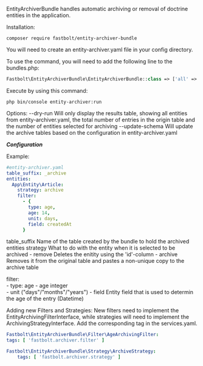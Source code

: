 EntityArchiverBundle handles automatic archiving or removal of 
doctrine entities in the application.

Installation:

```console
composer require fastbolt/entity-archiver-bundle
```

You will need to create an entity-archiver.yaml file in your config directory.

To use the command, you will need to add the following line to the bundles.php:
```php
Fastbolt\EntityArchiverBundle\EntityArchiverBundle::class => ['all' => true]
```

Execute by using this command:
```console
php bin/console entity-archiver:run
```

Options:
--dry-run           Will only display the results table, showing all entities from entity-archiver.yaml, the total 
                    number of entries in the origin table and the number of entities selected for archiving
--update-schema     Will update the archive tables based on the configuration in entity-archiver.yaml


***Configuration***

Example:
```yaml
#entity-archiver.yaml
table_suffix: _archive
entities:
  App\Entity\Article:
    strategy: archive
    filter:
      - {
        type: age,
        age: 14,
        unit: days,
        field: createdAt
      }
```


table_suffix           Name of the table created by the bundle to hold the archived entities
strategy               What to do with the entity when it is selected to be archived
    - remove           Deletes the enitity using the 'id'-column
    - archive          Removes it from the original table and pastes a non-unique copy to the archive table

filter:            
    - type: age
        - age          integer         
        - unit         ("days"/"months"/"years")
        - field        Entity field that is used to determin the age of the entry (Datetime)


Adding new Filters and Strategies:
New filters need to implement the EntityArchivingFilterInterface, while strategies will need to implement the 
ArchivingStrategyInterface. Add the corresponding tag in the services.yaml.

```yaml
Fastbolt\EntityArchiverBundle\Filter\AgeArchivingFilter:
tags: [ 'fastbolt.archiver.filter' ]

Fastbolt\EntityArchiverBundle\Strategy\ArchiveStrategy:
    tags: [ 'fastbolt.archiver.strategy' ]
```
